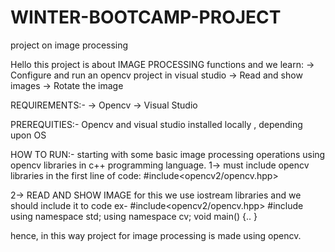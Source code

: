 # WINTER-BOOTCAMP-PROJECT
project on image processing

Hello this project is about IMAGE PROCESSING functions and we learn: -> Configure and run an opencv project in visual studio -> Read and show images -> Rotate the image

REQUIREMENTS:- -> Opencv -> Visual Studio

PREREQUITIES:- Opencv and visual studio installed locally , depending upon OS

HOW TO RUN:- starting with some basic image processing operations using opencv libraries in c++ programming language. 1-> must include opencv libraries in the first line of code: #include<opencv2/opencv.hpp>

2-> READ AND SHOW IMAGE for this we use iostream libraries and we should include it to code ex- #include<opencv2/opencv.hpp> #include using namespace std; using namespace cv; void main() {..  }

hence, in this way project for image processing is made using opencv.

